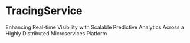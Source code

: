 # TracingService
Enhancing Real-time Visibility with Scalable Predictive Analytics Across a Highly Distributed Microservices Platform
